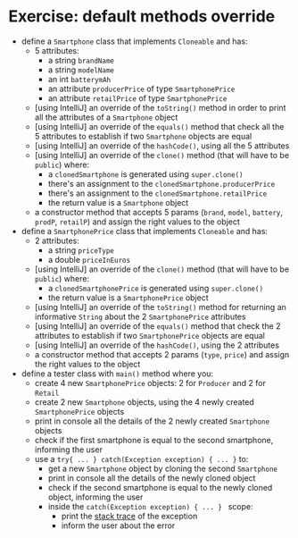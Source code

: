 # Exercise: default methods override
* define a `Smartphone` class that implements `Cloneable` and has:
  * 5 attributes:
    * a string `brandName`
    * a string `modelName`
    * an int `batterymAh`
    * an attribute `producerPrice` of type `SmartphonePrice`
    * an attribute `retailPrice` of type `SmartphonePrice`
  * [using IntelliJ] an override of the `toString()` method in order to print all the attributes of a `Smartphone` object
  * [using IntelliJ] an override of the `equals()` method that check all the 5 attributes to establish if two `Smartphone` objects are equal
  * [using IntelliJ] an override of the `hashCode()`, using all the 5 attributes
  * [using IntelliJ] an override of the `clone()` method (that will have to be `public`) where:
    * a `clonedSmartphone` is generated using `super.clone()`
    * there's an assignment to the `clonedSmartphone.producerPrice`
    * there's an assignment to the `clonedSmartphone.retailPrice`
    * the return value is a `Smartphone` object
  * a constructor method that accepts 5 params (`brand`, `model`, `battery`, `prodP`, `retailP`) and assign the right values to the object
* define a `SmartphonePrice` class that implements `Cloneable` and has:
  * 2 attributes:
    * a string `priceType`
    * a double `priceInEuros`
  * [using IntelliJ] an override of the `clone()` method (that will have to be `public`) where:
    * a `clonedSmartphonePrice` is generated using `super.clone()`
    * the return value is a `SmartphonePrice` object
  * [using IntelliJ] an override of the `toString()` method for returning an informative `String` about the 2 `SmartphonePrice` attributes
  * [using IntelliJ] an override of the `equals()` method that check the 2 attributes to establish if two `SmartphonePrice` objects are equal
  * [using IntelliJ] an override of the `hashCode()`, using the 2 attributes
  * a constructor method that accepts 2 params (`type`, `price`) and assign the right values to the object
* define a tester class with `main()` method where you:
  * create 4 new `SmartphonePrice` objects: 2 for `Producer` and 2 for `Retail`
  * create 2 new `Smartphone` objects, using the 4 newly created `SmartphonePrice` objects
  * print in console all the details of the 2 newly created `Smartphone` objects
  * check if the first smartphone is equal to the second smartphone, informing the user
  * use a `try{ ... } catch(Exception exception) { ... }` to:
    * get a new `Smartphone` object by cloning the second `Smartphone`
    * print in console all the details of the newly cloned object
    * check if the second smartphone is equal to the newly cloned object, informing the user
    * inside the `catch(Exception exception) { ... } ` scope:
      * print the [stack trace](https://docs.oracle.com/javase/7/docs/api/java/lang/Throwable.html#printStackTrace()) of the exception
      * inform the user about the error

